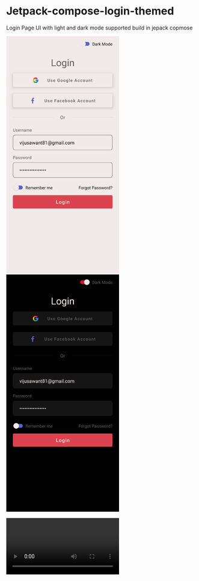 # Jetpack-compose-login-themed
Login Page UI with light and dark mode supported build in jepack copmose

<img src="./raw/light.png" width="300">   <img src="./raw/dark.png" width="300"> </br >

![Game Process](https://github.com/shankar81/Jetpack-compose-login-themed/blob/master/raw/video.mp4)
